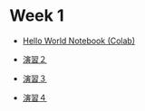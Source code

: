  # Week 1

  - [Hello World Notebook (Colab)](https://colab.research.google.com/drive/13dsA4abH-jD0oLry2EQyMe6pWGrUlW6y?usp=sharing)

  - [演習２](https://colab.research.google.com/drive/1JsoDeMlcHdMJJYBwNq5z2StUyXi98aJY?usp=sharing)

  - [演習３](https://colab.research.google.com/drive/1LUFksFYx5D0mkROIxCZazf-y2FgWsrI1?usp=sharing)

  - [演習４](https://colab.research.google.com/drive/1NUL5w1x6BFkux4qsrtIvvYt8cNSGwFyz?usp=sharing)
